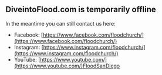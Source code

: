 ## DiveintoFlood.com is temporarily offline

In the meantime you can still contact us here:

- Facebook: [https://www.facebook.com/floodchurch/](https://www.facebook.com/floodchurch/)
- Instagram: [https://www.instagram.com/floodchurch/](https://www.instagram.com/floodchurch/)
- YouTube: [https://www.youtube.com/](https://www.youtube.com/)FloodSanDiego
